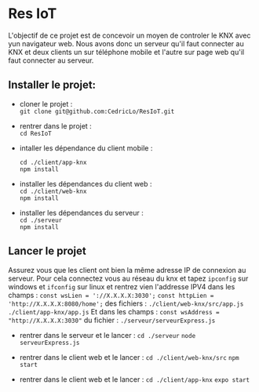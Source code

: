 # Res IoT  
L'objectif de ce projet est de concevoir un moyen de controler le KNX avec yun navigateur web. Nous avons donc un serveur qu'il faut connecter au KNX et deux clients un sur téléphone mobile et l'autre sur page web qu'il faut connecter au serveur.
  
## Installer le projet:
* cloner le projet :  
  ```git clone git@github.com:CedricLo/ResIoT.git```

* rentrer dans le projet :   
  ```cd ResIoT```
  
* intaller les dépendance du client mobile :  
  ```
  cd ./client/app-knx 
  npm install
  ```

* installer les dépendances du client web :   
  `cd ./client/web-knx`  
    `npm install`

* installer les dépendances du serveur :  
  `cd ./serveur`  
  `npm install`

## Lancer le projet
  Assurez vous que les client ont bien la même adresse IP de connexion au serveur.
  Pour cela connectez vous au réseau du knx et tapez `ipconfig` sur windows et `ifconfig` sur linux et rentrez vien l'addresse IPV4 dans les champs :
  `const wsLien = '://X.X.X.X:3030';`
  `const httpLien = 'http://X.X.X.X:8080/home';`
  des fichiers :
  `./client/web-knx/src/app.js`
  `./client/app-knx/app.js`
  Et dans les champs : 
  `const wsAddress = "http://X.X.X.X:3030"`
  du fichier :
  `./serveur/serveurExpress.js`

* rentrer dans le serveur et le lancer : 
  `cd ./serveur`
  `node serveurExpress.js`
  
* rentrer dans le client web et le lancer : 
  `cd ./client/web-knx/src`
  `npm start`

* rentrer dans le client web et le lancer : 
  `cd ./client/app-knx`
  `expo start`
